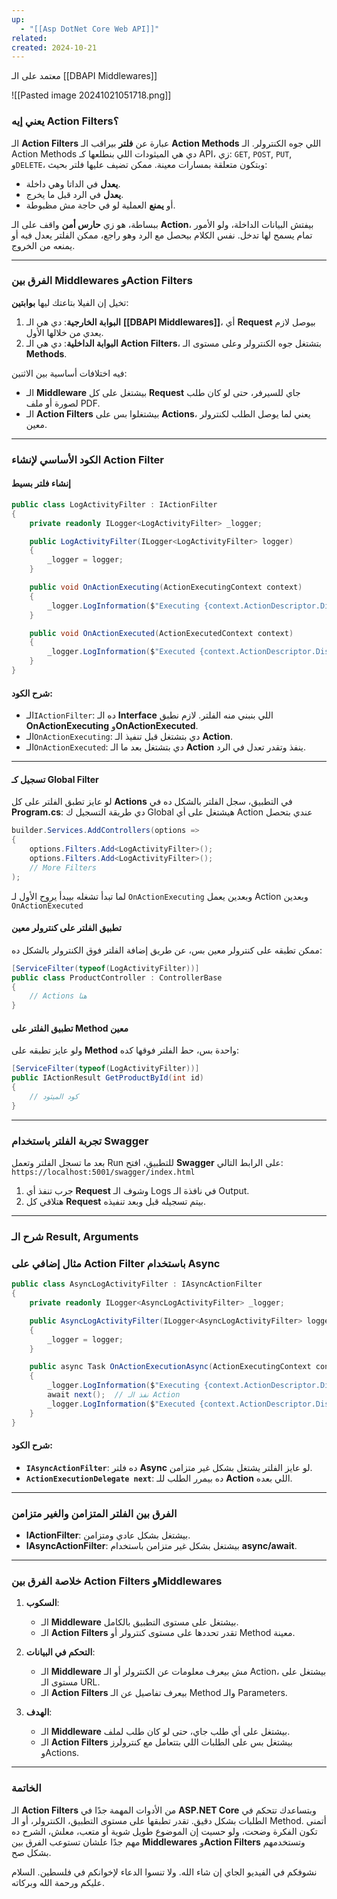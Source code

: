 ```yaml
---
up:
  - "[[Asp DotNet Core Web API]]"
related: 
created: 2024-10-21
---
```

معتمد على الـ [[DBAPI Middlewares]]

![[Pasted image 20241021051718.png]]
### يعني إيه Action Filters؟
الـ **Action Filters** عبارة عن **فلتر** بيراقب الـ **Action Methods** اللي جوه الكنترولر. 
الـ Action Methods دي هي الميثودات اللي بنطلعها كـ API، زي: `GET`, `POST`, `PUT`, و`DELETE`، وبتكون متعلقة بمسارات معينة. 
ممكن تضيف عليها فلتر بحيث:
- **يعدل** في الداتا وهي داخلة.
- **يعدل** في الرد قبل ما يخرج.
- أو **يمنع** العملية لو في حاجة مش مظبوطة.

ببساطة، هو زي **حارس أمن** واقف على الـ **Action**، بيفتش البيانات الداخلة، ولو الأمور تمام يسمح لها تدخل.
نفس الكلام بيحصل مع الرد وهو راجع، ممكن الفلتر يعدل فيه أو يمنعه من الخروج.

---

### الفرق بين Middlewares وAction Filters  
تخيل إن الفيلا بتاعتك ليها **بوابتين**:
1. **البوابة الخارجية**: دي هي الـ **[[DBAPI Middlewares]]**، أي **Request** بيوصل لازم يعدي من خلالها الأول.
2. **البوابة الداخلية**: دي هي الـ **Action Filters**، بتشتغل جوه الكنترولر وعلى مستوى الـ **Methods**.

فيه اختلافات أساسية بين الاثنين:
- الـ **Middleware** بيشتغل على كل **Request** جاي للسيرفر، حتى لو كان طلب لصورة أو ملف PDF.
- الـ **Action Filters** بيشتغلوا بس على **Actions**، يعني لما يوصل الطلب لكنترولر معين.

---

### الكود الأساسي لإنشاء Action Filter  

#### إنشاء فلتر بسيط  
```csharp
public class LogActivityFilter : IActionFilter
{
    private readonly ILogger<LogActivityFilter> _logger;

    public LogActivityFilter(ILogger<LogActivityFilter> logger)
    {
        _logger = logger;
    }

    public void OnActionExecuting(ActionExecutingContext context)
    {
        _logger.LogInformation($"Executing {context.ActionDescriptor.DisplayName}");
    }

    public void OnActionExecuted(ActionExecutedContext context)
    {
        _logger.LogInformation($"Executed {context.ActionDescriptor.DisplayName}");
    }
}
```

#### شرح الكود:  
- الـ`IActionFilter`: ده الـ **Interface** اللي بنبني منه الفلتر. لازم نطبق **OnActionExecuting** و**OnActionExecuted**.
- الـ`OnActionExecuting`: دي بتشتغل قبل تنفيذ الـ **Action**.
- الـ`OnActionExecuted`: دي بتشتغل بعد ما الـ **Action** ينفذ وتقدر تعدل في الرد.

---


#### تسجيل كـ Global Filter  
لو عايز تطبق الفلتر على كل **Actions** في التطبيق، سجل الفلتر بالشكل ده في **Program.cs**:
دي طريقة التسجيل ك Global هيشتغل على أي Action عندي بتحصل
```csharp
builder.Services.AddControllers(options =>
{
    options.Filters.Add<LogActivityFilter>();
	options.Filters.Add<LogActivityFilter>();
	// More Filters
);
```
لما تبدأ تشغله بيبدأ يروح الأول لـ `OnActionExecuting` وبعدين يعمل Action وبعدين `OnActionExecuted`

#### تطبيق الفلتر على كنترولر معين  
ممكن تطبقه على كنترولر معين بس، عن طريق إضافة الفلتر فوق الكنترولر بالشكل ده:

```csharp
[ServiceFilter(typeof(LogActivityFilter))]
public class ProductController : ControllerBase
{
    // Actions هنا
}
```

#### تطبيق الفلتر على Method معين  
ولو عايز تطبقه على **Method** واحدة بس، حط الفلتر فوقها كده:

```csharp
[ServiceFilter(typeof(LogActivityFilter))]
public IActionResult GetProductById(int id)
{
    // كود الميثود
}
```

---

### تجربة الفلتر باستخدام Swagger  
بعد ما تسجل الفلتر وتعمل Run للتطبيق، افتح **Swagger** على الرابط التالي:  
`https://localhost:5001/swagger/index.html`

1. جرب تنفذ أي **Request** وشوف الـ Logs في نافذة الـ Output.
2. هتلاقي كل **Request** بيتم تسجيله قبل وبعد تنفيذه.

---

### شرح الـ Result, Arguments
### مثال إضافي على Action Filter باستخدام Async  

```csharp
public class AsyncLogActivityFilter : IAsyncActionFilter
{
    private readonly ILogger<AsyncLogActivityFilter> _logger;

    public AsyncLogActivityFilter(ILogger<AsyncLogActivityFilter> logger)
    {
        _logger = logger;
    }

    public async Task OnActionExecutionAsync(ActionExecutingContext context, ActionExecutionDelegate next)
    {
        _logger.LogInformation($"Executing {context.ActionDescriptor.DisplayName}");
        await next();  // نفذ الـ Action
        _logger.LogInformation($"Executed {context.ActionDescriptor.DisplayName}");
    }
}
```

#### شرح الكود:  
- **`IAsyncActionFilter`**: ده فلتر **Async** لو عايز الفلتر يشتغل بشكل غير متزامن.
- **`ActionExecutionDelegate next`**: ده بيمرر الطلب للـ **Action** اللي بعده.

---

### الفرق بين الفلتر المتزامن والغير متزامن  
- **IActionFilter**: بيشتغل بشكل عادي ومتزامن.
- **IAsyncActionFilter**: بيشتغل بشكل غير متزامن باستخدام **async/await**. 

---

### خلاصة الفرق بين Action Filters وMiddlewares  
1. **السكوب**:  
   - الـ **Middleware** بيشتغل على مستوى التطبيق بالكامل.  
   - الـ **Action Filters** تقدر تحددها على مستوى كنترولر أو Method معينة.

2. **التحكم في البيانات**:  
   - الـ **Middleware** مش بيعرف معلومات عن الكنترولر أو الـ Action، بيشتغل على مستوى الـ URL.  
   - الـ **Action Filters** بيعرف تفاصيل عن الـ Method والـ Parameters.

3. **الهدف**:  
   - الـ **Middleware** بيشتغل على أي طلب جاي، حتى لو كان طلب لملف.  
   - الـ **Action Filters** بيشتغل بس على الطلبات اللي بتتعامل مع كنترولرز وActions.

---

### الخاتمة  
الـ **Action Filters** من الأدوات المهمة جدًا في **ASP.NET Core** وبتساعدك تتحكم في الطلبات بشكل دقيق. تقدر تطبقها على مستوى التطبيق، الكنترولر، أو الـ Method. أتمنى تكون الفكرة وضحت، ولو حسيت إن الموضوع طويل شوية أو متعب، معلش، الشرح ده مهم جدًا علشان تستوعب الفرق بين **Middlewares** و**Action Filters** وتستخدمهم بشكل صح.

نشوفكم في الفيديو الجاي إن شاء الله. ولا تنسوا الدعاء لإخوانكم في فلسطين. السلام عليكم ورحمة الله وبركاته.